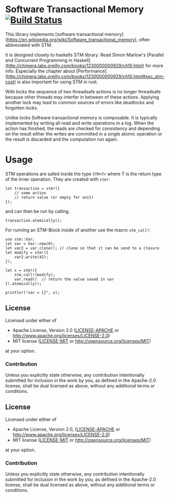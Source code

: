 # Software Transactional Memory [![Build Status](https://travis-ci.org/Marthog/rust-stm.svg?branch=master)](https://travis-ci.org/Marthog/rust-stm)


This library implements [software transactional memory]
(https://en.wikipedia.org/wiki/Software_transactional_memory),
often abbreviated with STM.

It is designed closely to haskells STM library. Read Simon Marlow's
[Parallel and Concurrent Programming in Haskell]
(http://chimera.labs.oreilly.com/books/1230000000929/ch10.html)
for more info. Especially the chapter about [Performance]
(http://chimera.labs.oreilly.com/books/1230000000929/ch10.html#sec_stm-cost)
is also important for using STM in rust.

With locks the sequence
of two threadsafe actions is no longer threadsafe because
other threads may interfer in between of these actions.
Applying another lock may lead to common sources of errors
like deadlocks and forgotten locks.

Unlike locks Software transactional memory is composable.
It is typically implemented by writing all read and write
operations in a log. When the action has finished, the reads
are checked for consistency and depending on the result
either the writes are committed in a single atomic operation
or the result is discarded and the computation run again.

# Usage

STM operations are safed inside the type `STM<T>` where T
is the return type of the inner operation. They are created with `stm!`:

```
let transaction = stm!({
    // some action
    // return value (or empty for unit)
});
```
and can then be run by calling.

```
transaction.atomically();

```

For running an STM-Block inside of another
use the macro `stm_call!`:

```
use stm::Var;
let var = Var::new(0);
let var2 = var.clone(); // clone so that it can be send to a closure
let modify = stm!({
    var2.write(42);
});

let x = stm!({
    stm_call!(modify);
    var.read()  // return the value saved in var
}).atomically();

println!("var = {}", x);

```

## License

Licensed under either of

 * Apache License, Version 2.0 ([LICENSE-APACHE](LICENSE-APACHE) or http://www.apache.org/licenses/LICENSE-2.0)
 * MIT license ([LICENSE-MIT](LICENSE-MIT) or http://opensource.org/licenses/MIT)

at your option.

### Contribution

Unless you explicitly state otherwise, any contribution intentionally submitted
for inclusion in the work by you, as defined in the Apache-2.0 license, shall be dual licensed as above, without any
additional terms or conditions.

## License

Licensed under either of

 * Apache License, Version 2.0, ([LICENSE-APACHE](LICENSE-APACHE) or http://www.apache.org/licenses/LICENSE-2.0)
 * MIT license ([LICENSE-MIT](LICENSE-MIT) or http://opensource.org/licenses/MIT)

at your option.

### Contribution

Unless you explicitly state otherwise, any contribution intentionally
submitted for inclusion in the work by you, as defined in the Apache-2.0
license, shall be dual licensed as above, without any additional terms or
conditions.
